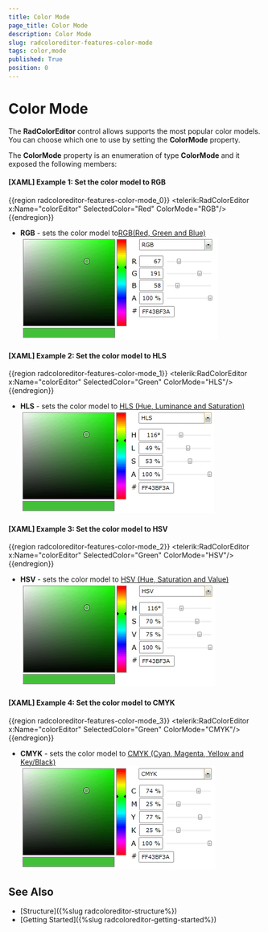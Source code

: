 ```yaml
---
title: Color Mode
page_title: Color Mode
description: Color Mode
slug: radcoloreditor-features-color-mode
tags: color,mode
published: True
position: 0
---
```


# Color Mode

The __RadColorEditor__ control allows supports the most popular color models. You can choose which one to use by setting the  __ColorMode__ property.

The __ColorMode__ property is an enumeration of type __ColorMode__ and it exposed the following members:				

#### __[XAML] Example 1: Set the color model to RGB__
{{region radcoloreditor-features-color-mode_0}}
	<telerik:RadColorEditor x:Name="colorEditor" SelectedColor="Red" ColorMode="RGB"/>
{{endregion}}

* __RGB__ - sets the color model to[RGB(Red, Green and Blue)](http://en.wikipedia.org/wiki/RGB_color_model)  
	![radcoloreditor-features-rgb](images/radcoloreditor-features-rgb.png)

#### __[XAML] Example 2: Set the color model to HLS__
{{region radcoloreditor-features-color-mode_1}}
	<telerik:RadColorEditor x:Name="colorEditor" SelectedColor="Green" ColorMode="HLS"/>
{{endregion}}

* __HLS__ - sets the color model to [HLS (Hue, Luminance and Saturation)](http://en.wikipedia.org/wiki/HSL_and_HSV)  
	![radcoloreditor-features-hls](images/radcoloreditor-features-hls.png)

#### __[XAML] Example 3: Set the color model to HSV__
{{region radcoloreditor-features-color-mode_2}}
	<telerik:RadColorEditor x:Name="colorEditor" SelectedColor="Green" ColorMode="HSV"/>
{{endregion}}

* __HSV__ - sets the color model to [HSV (Hue, Saturation and Value)](http://en.wikipedia.org/wiki/HSL_and_HSV)  
	![radcoloreditor-features-hsv](images/radcoloreditor-features-hsv.png)

#### __[XAML] Example 4: Set the color model to CMYK__
{{region radcoloreditor-features-color-mode_3}}
	<telerik:RadColorEditor x:Name="colorEditor" SelectedColor="Green" ColorMode="CMYK"/>
{{endregion}}

* __CMYK__ - sets the color model to [CMYK (Cyan, Magenta, Yellow and Key/Black)](http://en.wikipedia.org/wiki/Cmyk)  
	![radcoloreditor-features-cmyk](images/radcoloreditor-features-cmyk.png)

## See Also
 * [Structure]({%slug radcoloreditor-structure%})
 * [Getting Started]({%slug radcoloreditor-getting-started%})